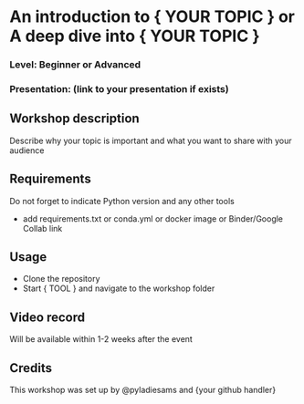 
# An introduction to { YOUR TOPIC } or A deep dive into { YOUR TOPIC }
### Level: Beginner or Advanced
### Presentation: (link to your presentation if exists)

## Workshop description
Describe why your topic is important and what you want to share with your audience

## Requirements
Do not forget to indicate Python version and any other tools
+ add requirements.txt or conda.yml or docker image or Binder/Google Collab link

## Usage
* Clone the repository
* Start { TOOL } and navigate to the workshop folder

## Video record
Will be available within 1-2 weeks after the event

## Credits
This workshop was set up by @pyladiesams and {your github handler}
